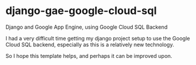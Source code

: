 django-gae-google-cloud-sql
===========================

Django and Google App Engine, using Google Cloud SQL Backend

I had a very difficult time getting my django project setup to use the Google Cloud SQL backend, especially as this is a relatively new technology.  

So I hope this template helps, and perhaps it can be improved upon.
